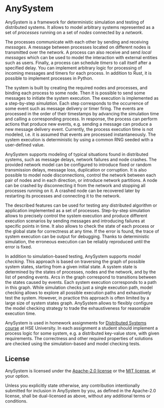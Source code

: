 # AnySystem

AnySystem is a framework for deterministic simulation and testing of distributed systems. It allows to model arbitrary systems represented as a set of _processes_ running on a set of _nodes_ connected by a _network_.

The processes communicate with each other by sending and receiving _messages_. A message between processes located on different nodes is transmitted over the network. A process can also receive and send _local messages_ which can be used to model the interaction with external entities such as users. Finally, a process can schedule _timers_ to call itself after a specified delay. You can implement arbitrary logic for processing of incoming messages and timers for each process. In addition to Rust, it is possible to implement processes in Python.

The system is built by creating the required nodes and processes, and binding each process to some node. Then it is possible to send some messages to initiate the system execution. The execution is implemented as a step-by-step _simulation_. Each step corresponds to the occurrence of some event such as message delivery or timer firing. The events are processed in the order of their timestamps by advancing the simulation time and calling a corresponding process. In response, the process can perform actions that produce new events, e.g. sending a message can produce a new message delivery event. Currently, the process execution time is not modeled, i.e. it is assumed that events are processed instantaneously. The system execution is deterministic by using a common RNG seeded with a user-defined value.

AnySystem supports modeling of typical situations found in distributed systems, such as message delays, network failures and node crashes. The provided network model can be configured to introduce fixed or random transmission delays, message loss, duplication or corruption. It is also possible to model node disconnections, control the network between each pair of nodes and in each direction, or introduce network partitions. A node can be crashed by disconnecting it from the network and stopping all processes running on it. A crashed node can be recovered later by restarting its processes and connecting it to the network.

The described features can be used for testing any distributed algorithm or application implemented as a set of processes. Step-by-step simulation allows to precisely control the system execution and produce different execution scenarios by sending messages and introducing failures at specific points in time. It also allows to check the state of each process or the global state for correctness at any time. If the error is found, the trace of system execution can be output for debugging. Thanks to deterministic simulation, the erroneous execution can be reliably reproduced until the error is fixed.

In addition to simulation-based testing, AnySystem supports _model checking_. This approach is based on  traversing the graph of possible system states, starting from a given initial state. A system state is determined by the states of processes, nodes and the network, and by the list of pending events. Arcs in the graph correspond to transitions between the states caused by events. Each system execution corresponds to a path in this graph. While simulation checks just a single execution path, model checking allows to explore all possible execution paths and exhaustively test the system. However, in practice this approach is often limited by a large size of system states graph. AnySystem allows to flexibly configure the model checking strategy to trade the exhaustiveness for reasonable execution time.

AnySystem is used in homework assignments for [Distributed Systems course](https://github.com/osukhoroslov/distsys-course-hse) at HSE University. In each assignment a student should implement a process logic for some system, e.g. a distributed key-value store, with given requirements. The correctness and other required properties of solutions are checked using the simulation-based and model checking tests.

## License

AnySystem is licensed under the [Apache-2.0 license](LICENSE-APACHE) or the [MIT license](LICENSE-MIT), at your option.

Unless you explicitly state otherwise, any contribution intentionally submitted for inclusion in AnySystem by you, as defined in the Apache-2.0 license, shall be dual-licensed as above, without any additional terms or conditions.
